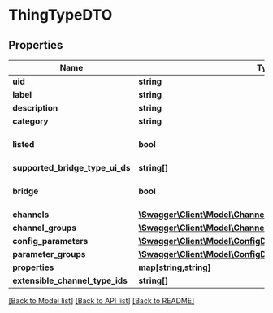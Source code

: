 # ThingTypeDTO

## Properties
Name | Type | Description | Notes
------------ | ------------- | ------------- | -------------
**uid** | **string** |  | [optional] 
**label** | **string** |  | [optional] 
**description** | **string** |  | [optional] 
**category** | **string** |  | [optional] 
**listed** | **bool** |  | [optional] [default to false]
**supported_bridge_type_ui_ds** | **string[]** |  | [optional] 
**bridge** | **bool** |  | [optional] [default to false]
**channels** | [**\Swagger\Client\Model\ChannelDefinitionDTO[]**](ChannelDefinitionDTO.md) |  | [optional] 
**channel_groups** | [**\Swagger\Client\Model\ChannelGroupDefinitionDTO[]**](ChannelGroupDefinitionDTO.md) |  | [optional] 
**config_parameters** | [**\Swagger\Client\Model\ConfigDescriptionParameterDTO[]**](ConfigDescriptionParameterDTO.md) |  | [optional] 
**parameter_groups** | [**\Swagger\Client\Model\ConfigDescriptionParameterGroupDTO[]**](ConfigDescriptionParameterGroupDTO.md) |  | [optional] 
**properties** | **map[string,string]** |  | [optional] 
**extensible_channel_type_ids** | **string[]** |  | [optional] 

[[Back to Model list]](../../README.md#documentation-for-models) [[Back to API list]](../../README.md#documentation-for-api-endpoints) [[Back to README]](../../README.md)

